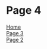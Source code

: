 <h1> Page 4 </h1>
<p> 
  <a href="index.html">Home</a> <br>
  <a href="page3.html">Page 3</a> <br>
  <a href="page3.html">Page 2</a> <br>
</p>
